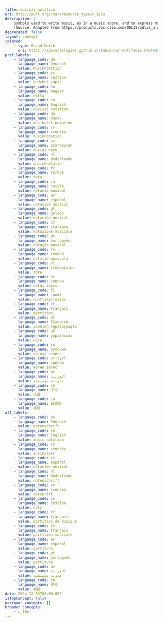 ```yaml
---
title: musical notation
uri: http://purl.org/coar/resource_type/c_18cw
description: |-
    Symbols used to write music, as in a music score, and to express mathematical concepts.
    [Source: Adapted from https://products.abc-clio.com/ODLIS/odlis_n.aspx]
deprecated: false
layout: concept
related:
    - type: Broad Match
      uri: https://sparontologies.github.io/fabio/current/fabio.html#d4e4227
pref_labels:
    - language_code: de
      language_name: Deutsch
      value: Musiknotation
    - language_code: cs
      language_name: čeština
      value: hudební zápis
    - language_code: hu
      language_name: magyar
      value: kotta
    - language_code: en
      language_name: English
      value: musical notation
    - language_code: da
      language_name: dansk
      value: musikalsk notation
    - language_code: sv
      language_name: svenska
      value: musiknotation
    - language_code: az
      language_name: azərbaycan
      value: musiqi notu
    - language_code: nl
      language_name: Nederlands
      value: muzieknotatie
    - language_code: tr
      language_name: Türkçe
      value: nota
    - language_code: ca
      language_name: català
      value: notació musical
    - language_code: es
      language_name: español
      value: notación musical
    - language_code: gl
      language_name: galego
      value: notación musical
    - language_code: it
      language_name: italiano
      value: notazione musicale
    - language_code: pt
      language_name: português
      value: notação musical
    - language_code: ro
      language_name: română
      value: notație muzicală
    - language_code: sl
      language_name: slovenščina
      value: note
    - language_code: sr
      language_name: српски
      value: notni zapis
    - language_code: fi
      language_name: suomi
      value: nuottikirjoitus
    - language_code: fr
      language_name: français
      value: partition
    - language_code: el
      language_name: Ελληνικά
      value: μουσική σημειογραφία
    - language_code: uk
      language_name: українська
      value: ноти
    - language_code: ru
      language_name: русский
      value: нотная запись
    - language_code: sr-cyrl
      language_name: српски
      value: нотни запис
    - language_code: ar
      language_name: العربية
      value: تدوينة موسيقية
    - language_code: zh
      language_name: 中文
      value: 乐谱
    - language_code: ja
      language_name: 日本語
      value: 楽譜
alt_labels:
    - language_code: de
      language_name: Deutsch
      value: Notenschrift
    - language_code: en
      language_name: English
      value: music notation
    - language_code: sv
      language_name: svenska
      value: musikalier
    - language_code: es
      language_name: español
      value: notacion musical
    - language_code: nl
      language_name: Nederlands
      value: notenschrift
    - language_code: sv
      language_name: svenska
      value: notskrift
    - language_code: cs
      language_name: čeština
      value: noty
    - language_code: fr
      language_name: français
      value: partition de musique
    - language_code: fr
      language_name: français
      value: partition musicale
    - language_code: es
      language_name: español
      value: partitura
    - language_code: pt
      language_name: português
      value: partitura
    - language_code: ar
      language_name: العربية
      value: مدونة موسيقية
    - language_code: zh
      language_name: 中文
      value: 樂譜
date: 2024-12-03T00:00:00Z
isTopConcept: false
narrower_concepts: []
broader_concepts:
    - c_18cf
---
```


